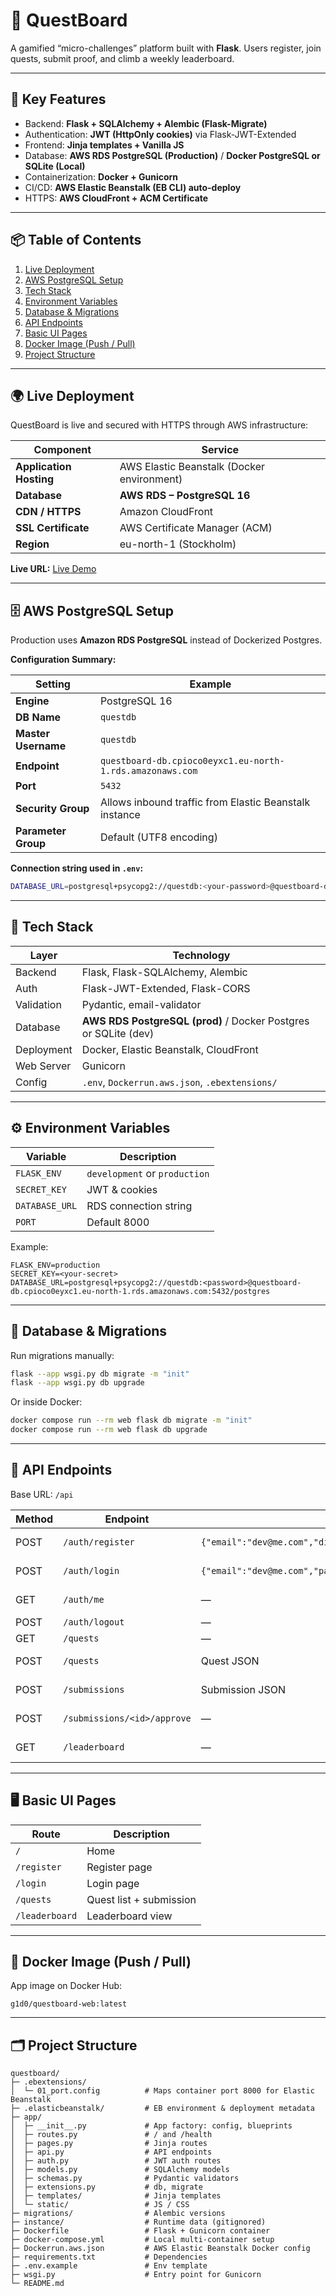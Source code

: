 # 🧭 QuestBoard

A gamified “micro-challenges” platform built with **Flask**.
Users register, join quests, submit proof, and climb a weekly leaderboard.

---

## 🚀 Key Features

* Backend: **Flask + SQLAlchemy + Alembic (Flask-Migrate)**
* Authentication: **JWT (HttpOnly cookies)** via Flask-JWT-Extended
* Frontend: **Jinja templates + Vanilla JS**
* Database: **AWS RDS PostgreSQL (Production)** / **Docker PostgreSQL or SQLite (Local)**
* Containerization: **Docker + Gunicorn**
* CI/CD: **AWS Elastic Beanstalk (EB CLI) auto-deploy**
* HTTPS: **AWS CloudFront + ACM Certificate**

---

## 📦 Table of Contents

1. [Live Deployment](#-live-deployment)
2. [AWS PostgreSQL Setup](#-aws-postgresql-setup)
3. [Tech Stack](#-tech-stack)
4. [Environment Variables](#-environment-variables)
5. [Database & Migrations](#-database--migrations)
6. [API Endpoints](#-api-endpoints)
7. [Basic UI Pages](#️-basic-ui-pages)
8. [Docker Image (Push / Pull)](#-docker-image-push--pull)
9. [Project Structure](#️-project-structure)

---

## 🌍 Live Deployment

QuestBoard is live and secured with HTTPS through AWS infrastructure:

| Component               | Service                                    |
| ----------------------- | ------------------------------------------ |
| **Application Hosting** | AWS Elastic Beanstalk (Docker environment) |
| **Database**            | **AWS RDS – PostgreSQL 16**                |
| **CDN / HTTPS**         | Amazon CloudFront                          |
| **SSL Certificate**     | AWS Certificate Manager (ACM)              |
| **Region**              | eu-north-1 (Stockholm)                     |

**Live URL:**
[Live Demo](https://d277uiwpvrg0wk.cloudfront.net/)


---

## 🗄️ AWS PostgreSQL Setup

Production uses **Amazon RDS PostgreSQL** instead of Dockerized Postgres.

**Configuration Summary:**

| Setting             | Example                                                   |
| ------------------- | --------------------------------------------------------- |
| **Engine**          | PostgreSQL 16                                             |
| **DB Name**         | `questdb`                                                 |
| **Master Username** | `questdb`                                                 |
| **Endpoint**        | `questboard-db.cpioco0eyxc1.eu-north-1.rds.amazonaws.com` |
| **Port**            | `5432`                                                    |
| **Security Group**  | Allows inbound traffic from Elastic Beanstalk instance    |
| **Parameter Group** | Default (UTF8 encoding)                                   |

**Connection string used in `.env`:**

```bash
DATABASE_URL=postgresql+psycopg2://questdb:<your-password>@questboard-db.cpioco0eyxc1.eu-north-1.rds.amazonaws.com:5432/postgres
```

---

## 🧠 Tech Stack

| Layer      | Technology                                                      |
| ---------- | --------------------------------------------------------------- |
| Backend    | Flask, Flask-SQLAlchemy, Alembic                                |
| Auth       | Flask-JWT-Extended, Flask-CORS                                  |
| Validation | Pydantic, email-validator                                       |
| Database   | **AWS RDS PostgreSQL (prod)** / Docker Postgres or SQLite (dev) |
| Deployment | Docker, Elastic Beanstalk, CloudFront                           |
| Web Server | Gunicorn                                                        |
| Config     | `.env`, `Dockerrun.aws.json`, `.ebextensions/`                  |

---


## ⚙️ Environment Variables

| Variable       | Description                   |
| -------------- | ----------------------------- |
| `FLASK_ENV`    | `development` or `production` |
| `SECRET_KEY`   | JWT & cookies                 |
| `DATABASE_URL` | RDS connection string         |
| `PORT`         | Default 8000                  |

Example:

```env
FLASK_ENV=production
SECRET_KEY=<your-secret>
DATABASE_URL=postgresql+psycopg2://questdb:<password>@questboard-db.cpioco0eyxc1.eu-north-1.rds.amazonaws.com:5432/postgres
```

---

## 🧩 Database & Migrations

Run migrations manually:

```bash
flask --app wsgi.py db migrate -m "init"
flask --app wsgi.py db upgrade
```

Or inside Docker:

```bash
docker compose run --rm web flask db migrate -m "init"
docker compose run --rm web flask db upgrade
```

---

## 🔗 API Endpoints

Base URL: `/api`

| Method | Endpoint                    | Body                                                                 | Description        |
| ------ | --------------------------- | -------------------------------------------------------------------- | ------------------ |
| POST   | `/auth/register`            | `{"email":"dev@me.com","display_name":"Dev","password":"secret123"}` | Create new user    |
| POST   | `/auth/login`               | `{"email":"dev@me.com","password":"secret123"}`                      | Authenticate user  |
| GET    | `/auth/me`                  | —                                                                    | Get current user   |
| POST   | `/auth/logout`              | —                                                                    | Logout user        |
| GET    | `/quests`                   | —                                                                    | List quests        |
| POST   | `/quests`                   | Quest JSON                                                           | Create new quest   |
| POST   | `/submissions`              | Submission JSON                                                      | Submit proof       |
| POST   | `/submissions/<id>/approve` | —                                                                    | Approve submission |
| GET    | `/leaderboard`              | —                                                                    | Weekly leaderboard |

---

## 🖥️ Basic UI Pages

| Route          | Description             |
| -------------- | ----------------------- |
| `/`            | Home                    |
| `/register`    | Register page           |
| `/login`       | Login page              |
| `/quests`      | Quest list + submission |
| `/leaderboard` | Leaderboard view        |

---

## 🐙 Docker Image (Push / Pull)

App image on Docker Hub:

```
g1d0/questboard-web:latest
```

---

## 🗂️ Project Structure

```
questboard/
├─ .ebextensions/
│  └─ 01_port.config          # Maps container port 8000 for Elastic Beanstalk
├─ .elasticbeanstalk/         # EB environment & deployment metadata
├─ app/
│  ├─ __init__.py             # App factory: config, blueprints
│  ├─ routes.py               # / and /health
│  ├─ pages.py                # Jinja routes
│  ├─ api.py                  # API endpoints
│  ├─ auth.py                 # JWT auth routes
│  ├─ models.py               # SQLAlchemy models
│  ├─ schemas.py              # Pydantic validators
│  ├─ extensions.py           # db, migrate
│  ├─ templates/              # Jinja templates
│  └─ static/                 # JS / CSS
├─ migrations/                # Alembic versions
├─ instance/                  # Runtime data (gitignored)
├─ Dockerfile                 # Flask + Gunicorn container
├─ docker-compose.yml         # Local multi-container setup
├─ Dockerrun.aws.json         # AWS Elastic Beanstalk Docker config
├─ requirements.txt           # Dependencies
├─ .env.example               # Env template
├─ wsgi.py                    # Entry point for Gunicorn
└─ README.md
```